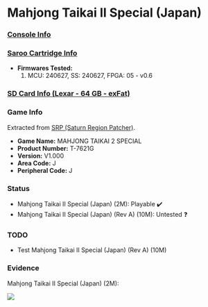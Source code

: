 # Mahjong Taikai II Special (Japan)

### [Console Info](../../../../../Info/Consoles/VA13/README.md)

### [Saroo Cartridge Info](../../../../../Info/Cartridges/RetroGameParadiseStore/1.32F/README.md)

- <b>Firmwares Tested:</b>
  1. MCU: 240627, SS: 240627, FPGA: 05 - v0.6

### [SD Card Info (Lexar - 64 GB - exFat)](../../../../../Info/SdCards/Lexar/64GB/exfat/README.md)

### Game Info

Extracted from [SRP (Saturn Region Patcher)](https://segaxtreme.net/resources/saturn-region-patcher.81/download).

- <b>Game Name:</b> MAHJONG TAIKAI 2 SPECIAL
- <b>Product Number:</b> T-7621G
- <b>Version:</b> V1.000
- <b>Area Code:</b> J
- <b>Peripheral Code:</b> J

### Status

- Mahjong Taikai II Special (Japan) (2M): Playable :heavy_check_mark:
- Mahjong Taikai II Special (Japan) (Rev A) (10M): Untested :question:

### TODO

- Test Mahjong Taikai II Special (Japan) (Rev A) (10M)

### Evidence

Mahjong Taikai II Special (Japan) (2M):

[![](https://img.youtube.com/vi/e61a7fyVw0Q/0.jpg)](https://www.youtube.com/watch?v=e61a7fyVw0Q)
